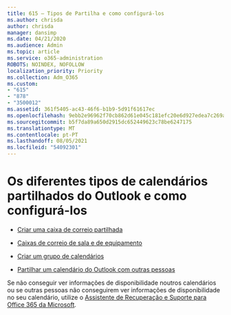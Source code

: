 ```yaml
---
title: 615 – Tipos de Partilha e como configurá-los
ms.author: chrisda
author: chrisda
manager: dansimp
ms.date: 04/21/2020
ms.audience: Admin
ms.topic: article
ms.service: o365-administration
ROBOTS: NOINDEX, NOFOLLOW
localization_priority: Priority
ms.collection: Adm_O365
ms.custom:
- "615"
- "878"
- "3500012"
ms.assetid: 361f5405-ac43-46f6-b1b9-5d91f61617ec
ms.openlocfilehash: 9ebb2e96962f70cb862d61e045c181efc20e6d927edea7c269a93ffa6a15ebbc
ms.sourcegitcommit: b5f7da89a650d2915dc652449623c78be6247175
ms.translationtype: MT
ms.contentlocale: pt-PT
ms.lasthandoff: 08/05/2021
ms.locfileid: "54092301"
---
```

# <a name="different-types-of-shared-outlook-calendars-and-how-to-set-them-up"></a>Os diferentes tipos de calendários partilhados do Outlook e como configurá-los

- [Criar uma caixa de correio partilhada](https://docs.microsoft.com/microsoft-365/admin/email/create-a-shared-mailbox)

- [Caixas de correio de sala e de equipamento](https://docs.microsoft.com/microsoft-365/admin/manage/room-and-equipment-mailboxes)

- [Criar um grupo de calendários](https://support.office.com/article/8385667b-d758-4489-a53f-f542dd01e6ff)

- [Partilhar um calendário do Outlook com outras pessoas](https://support.office.com/article/353ed2c1-3ec5-449d-8c73-6931a0adab88)

Se não conseguir ver informações de disponibilidade noutros calendários ou se outras pessoas não conseguirem ver informações de disponibilidade no seu calendário, utilize o [Assistente de Recuperação e Suporte para Office 365 da Microsoft](https://diagnostics.office.com/).
